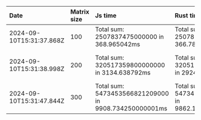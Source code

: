 | Date                     | Matrix size | Js time                                               | Rust time                                             | Rust i64 time                                         |
| :----------------------- | :---------- | :---------------------------------------------------- | :---------------------------------------------------- | :---------------------------------------------------- |
| 2024-09-10T15:31:37.868Z | 100         | Total sum: 2507837475000000 in 368.965042ms           | Total sum: 2507837475000000 in 366.78066700000005ms   | Total sum: 2507837475000000 in 346.66762500000004ms   |
| 2024-09-10T15:31:38.998Z | 200         | Total sum: 320517359800000000 in 3134.638792ms        | Total sum: 320517359800000000 in 2924.747167ms        | Total sum: 320517359800000000 in 2739.6547920000003ms |
| 2024-09-10T15:31:47.844Z | 300         | Total sum: 5473453566821209000 in 9908.734250000001ms | Total sum: 5473453566821209000 in 9862.143834000002ms | Total sum: 5473453566825000000 in 9326.76425ms        |
